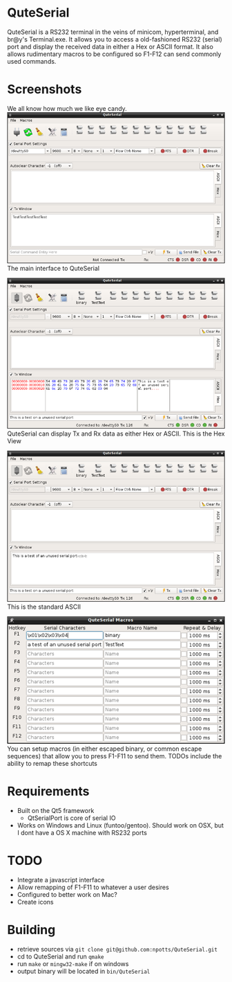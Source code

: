 QuteSerial
==========

QuteSerial is a RS232 terminal in the veins of minicom, hyperterminal,
and br@y's Terminal.exe.  It allows you to access a old-fashioned RS232
(serial) port and display the received data in either a Hex or ASCII 
format. It also allows rudimentary macros to be configured so F1-F12
can send commonly used commands.

Screenshots
===========

We all know how much we like eye candy.
![Screenshot of Main Software Interface](README.d/main-interface.png "Main Interface when Starting")
The main interface to QuteSerial

![Screenshot of Main Interface in Hex View](README.d/main-hexview.png "QuteSerial can display Tx/Rx'd data in Hex")
QuteSerial can display Tx and Rx data as either Hex or ASCII.  This is the Hex View

![Screenshot of Main Interface in ASCII View](README.d/main-asciiview.png "... or ASCII")
This is the standard ASCII

![Macro Window](README.d/macro-example.png "Main Macro Window. Notice the ability to send binary strings")
You can setup macros (in either escaped binary, or common escape sequences) that allow you to press F1-F11 to send them.  TODOs include the ability to remap these shortcuts


Requirements
=============

- Built on the Qt5 framework
  - QtSerialPort is core of serial IO
- Works on Windows and Linux (funtoo/gentoo).  Should work on OSX, but I dont have a OS X machine with RS232 ports

TODO
====

- Integrate a javascript interface
- Allow remapping of F1-F11 to whatever a user desires
- Configured to better work on Mac?
- Create icons


Building
========

- retrieve sources via `git clone git@github.com:npotts/QuteSerial.git`
- cd to QuteSerial and run `qmake`
- run `make` or `mingw32-make` if on windows
- output binary will be located in `bin/QuteSerial`
